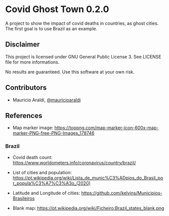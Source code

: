 # Covid Ghost Town 0.2.0

A project to show the impact of covid deaths in countries, as ghost cities. The first goal is to use Brazil as an example.

## Disclaimer
This project is licensed under GNU General Public License 3. See LICENSE file for more informations.

No results are guaranteed. Use this software at your own risk.

## Contributors
- Mauricio Araldi, [@mauricioaraldi](https://github.com/mauricioaraldi/)

## References

- Map marker image: https://toppng.com/map-marker-icon-600x-map-marker-PNG-free-PNG-Images_178746

### Brazil
- Covid death count: https://www.worldometers.info/coronavirus/country/brazil/

- List of cities and population: https://pt.wikipedia.org/wiki/Lista_de_munic%C3%ADpios_do_Brasil_por_popula%C3%A7%C3%A3o_(2020)

- Latitude and Longitude of cities: https://github.com/kelvins/Municipios-Brasileiros

- Blank map: https://pt.wikipedia.org/wiki/Ficheiro:Brazil_states_blank.png